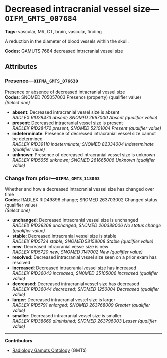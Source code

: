 # Decreased intracranial vessel size—`OIFM_GMTS_007684`

**Tags:** vascular, MR, CT, brain, vascular, finding

A reduction in the diameter of blood vessels within the skull.

**Codes:** GAMUTS 7684 decreased intracranial vessel size

## Attributes

### Presence—`OIFMA_GMTS_076630`

Presence or absence of decreased intracranial vessel size  
**Codes**: SNOMED 705057003 Presence (property) (qualifier value)  
*(Select one)*

- **absent**: Decreased intracranial vessel size is absent  
_RADLEX RID28473 absent; SNOMED 2667000 Absent (qualifier value)_
- **present**: Decreased intracranial vessel size is present  
_RADLEX RID28472 present; SNOMED 52101004 Present (qualifier value)_
- **indeterminate**: Presence of decreased intracranial vessel size cannot be determined  
_RADLEX RID39110 indeterminate; SNOMED 82334004 Indeterminate (qualifier value)_
- **unknown**: Presence of decreased intracranial vessel size is unknown  
_RADLEX RID5655 unknown; SNOMED 261665006 Unknown (qualifier value)_

### Change from prior—`OIFMA_GMTS_118003`

Whether and how a decreased intracranial vessel size has changed over time  
**Codes**: RADLEX RID49896 change; SNOMED 263703002 Changed status (qualifier value)  
*(Select one)*

- **unchanged**: Decreased intracranial vessel size is unchanged  
_RADLEX RID39268 unchanged; SNOMED 260388006 No status change (qualifier value)_
- **stable**: Decreased intracranial vessel size is stable  
_RADLEX RID5734 stable; SNOMED 58158008 Stable (qualifier value)_
- **new**: Decreased intracranial vessel size is new  
_RADLEX RID5720 new; SNOMED 7147002 New (qualifier value)_
- **resolved**: Decreased intracranial vessel size seen on a prior exam has resolved  
- **increased**: Decreased intracranial vessel size has increased  
_RADLEX RID36043 increased; SNOMED 35105006 Increased (qualifier value)_
- **decreased**: Decreased intracranial vessel size has decreased  
_RADLEX RID36044 decreased; SNOMED 1250004 Decreased (qualifier value)_
- **larger**: Decreased intracranial vessel size is larger  
_RADLEX RID5791 enlarged; SNOMED 263768009 Greater (qualifier value)_
- **smaller**: Decreased intracranial vessel size is smaller  
_RADLEX RID38669 diminished; SNOMED 263796003 Lesser (qualifier value)_

---

**Contributors**

- [Radiology Gamuts Ontology](https://gamuts.net/) (GMTS)